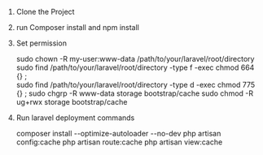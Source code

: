 1. Clone the Project
2. run Composer install and npm install
3. Set permission

    sudo chown -R my-user:www-data /path/to/your/laravel/root/directory
    sudo find /path/to/your/laravel/root/directory -type f -exec chmod 664 {} \;    
    sudo find /path/to/your/laravel/root/directory -type d -exec chmod 775 {} \;
    sudo chgrp -R www-data storage bootstrap/cache
    sudo chmod -R ug+rwx storage bootstrap/cache

4. Run laravel deployment commands

    composer install --optimize-autoloader --no-dev
    php artisan config:cache
    php artisan route:cache
    php artisan view:cache
